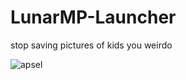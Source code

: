 # LunarMP-Launcher
stop saving pictures of kids you weirdo

![apsel](https://github.com/user-attachments/assets/975895f9-e1e2-4b1d-bbd9-aba69cdf3265)
